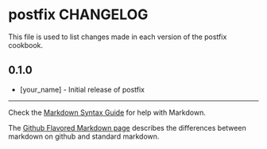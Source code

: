 postfix CHANGELOG
=================

This file is used to list changes made in each version of the postfix cookbook.

0.1.0
-----
- [your_name] - Initial release of postfix

- - -
Check the [Markdown Syntax Guide](http://daringfireball.net/projects/markdown/syntax) for help with Markdown.

The [Github Flavored Markdown page](http://github.github.com/github-flavored-markdown/) describes the differences between markdown on github and standard markdown.

